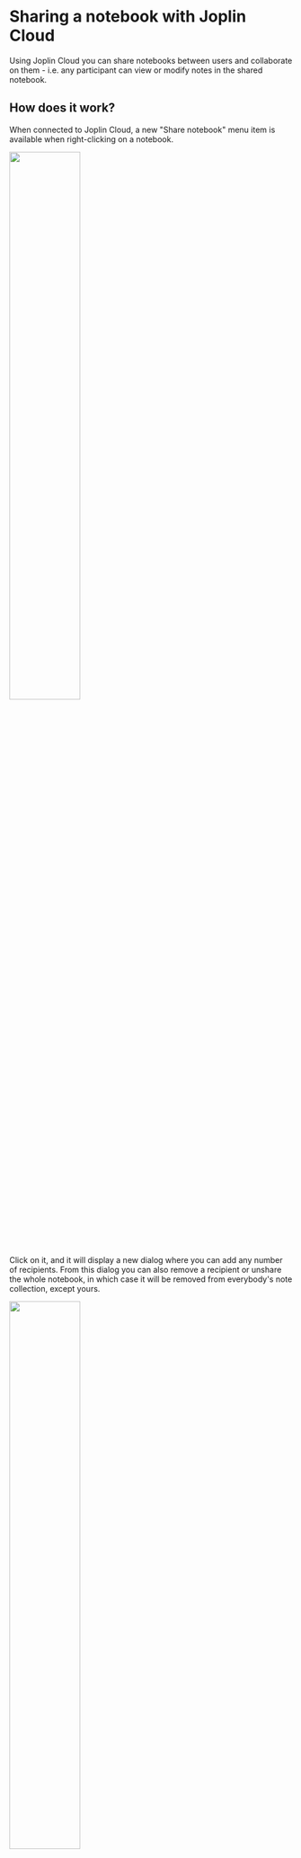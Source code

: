 # Sharing a notebook with Joplin Cloud

Using Joplin Cloud you can share notebooks between users and collaborate on them - i.e. any participant can view or modify notes in the shared notebook.

## How does it work?

When connected to Joplin Cloud, a new "Share notebook" menu item is available when right-clicking on a notebook.

<img src="https://raw.githubusercontent.com/xilinjia/xilinota/main/Assets/WebsiteAssets/images/share_notebook/Sidebar.png" width="50%"/>

Click on it, and it will display a new dialog where you can add any number of recipients. From this dialog you can also remove a recipient or unshare the whole notebook, in which case it will be removed from everybody's note collection, except yours.

<img src="https://raw.githubusercontent.com/xilinjia/xilinota/main/Assets/WebsiteAssets/images/share_notebook/Dialog.png" width="50%"/>

Once this is done, the recipient(s) will receive a notification in Xilinota the next time they synchronise their data:

<img src="https://raw.githubusercontent.com/xilinjia/xilinota/main/Assets/WebsiteAssets/images/share_notebook/Notification.png" width="75%"/>

Then, finally, once the invitation is accepted, Xilinota will download all the shared notebooks and notes. A shared notebook is denoted by the usual Share icon. Now the invited user can read or modify the shared notes, add attachments, etc. and the changes will be visible to everyone with access to the notebook.

<img src="https://raw.githubusercontent.com/xilinjia/xilinota/main/Assets/WebsiteAssets/images/share_notebook/SidebarShared.png" width="50%"/>

## FAQ

### What's the availability of the notebook sharing feature?

The notebook sharing feature is available on Joplin Cloud.

On desktop, you can share notebooks and of course view or modify any notebook that has been shared with you.

On mobile and CLI, you cannot currently share notebooks, but you can view or modify any notebook that has been shared with you.

### If I share a notebook with someone, what access do they have?

Currently they have full access to the data, including reading, writing, and deleting of notebooks or notes.

### What is actually shared?

All the sub-notebooks, notes and resources within the shared notebook are shared.

### Does it work with End-To-End-Encryption?

Yes it does. Both sharer and recipient need to have E2EE enabled for it to work.

### What can it be used for?

Some ideas:

* Plan a trip with friends or within a small organisation. For example, the notes could contain the maps, hotel and flight reservations, etc. or any document or note relevant to the trip. And all participants would have access to them.

* Work on a project with colleagues. Everybody can access various work-related documents, add to them, modify them, etc. That could serve as a knowledge base for a project.

* Another possible use, which has been requested many times, is to support multiple profiles. You could create a main profile that have access to all notes, and in there create a Work and Personal notebook. Then you would create a separate account for work. You can then share your Work notebook with that other account. That way the work account will only have access to the Work notebooks. You can use this technique in various ways to split your notebooks between multiple accounts and ensure strict separation between datasets.
